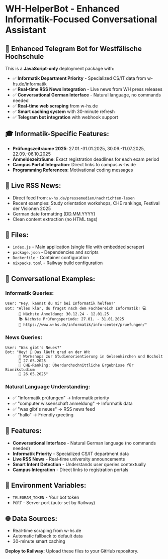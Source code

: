 # WH-HelperBot - Enhanced Informatik-Focused Conversational Assistant

## 🚀 Enhanced Telegram Bot for Westfälische Hochschule

This is a **JavaScript-only** deployment package with:
- ✅ **Informatik Department Priority** - Specialized CS/IT data from w-hs.de/informatik
- ✅ **Real-time RSS News Integration** - Live news from WH press releases  
- ✅ **Conversational German Interface** - Natural language, no commands needed
- ✅ **Real-time web scraping** from w-hs.de
- ✅ **Smart caching system** with 30-minute refresh
- ✅ **Telegram bot integration** with webhook support

## 🎓 **Informatik-Specific Features:**
- **Prüfungszeiträume 2025**: 27.01.-31.01.2025, 30.06.-11.07.2025, 22.09.-06.10.2025
- **Anmeldezeiträume**: Exact registration deadlines for each exam period  
- **Campus Portal Integration**: Direct links to campus.w-hs.de
- **Programming References**: Motivational coding messages

## 📰 **Live RSS News:**
- Direct feed from: `w-hs.de/pressemedien/nachrichten-lesen`
- Recent examples: Study orientation workshops, CHE rankings, Festival der Visionen 2025
- German date formatting (DD.MM.YYYY)
- Clean content extraction (no HTML tags)

## 📁 Files:
- `index.js` - Main application (single file with embedded scraper)
- `package.json` - Dependencies and scripts
- `Dockerfile` - Container configuration
- `nixpacks.toml` - Railway build configuration

## 💬 **Conversational Examples:**

### **Informatik Queries:**
```
User: "Hey, kannst du mir bei Informatik helfen?"
Bot: "Alles klar, du fragst nach dem Fachbereich Informatik! 💻
      📝 Nächste Anmeldung: 30.12.24 - 12.01.25
      📚 Nächste Prüfungsperiode: 27.01. - 31.01.2025
      🔗 https://www.w-hs.de/informatik/info-center/pruefungen/"
```

### **News Queries:**
```
User: "Was gibt's Neues?"  
Bot: "Hey! 👋 Das läuft grad an der WH:
      📰 Workshops zur Studienorientierung in Gelsenkirchen und Bocholt
      📅 27.05.2025
      📰 CHE-Ranking: Überdurchschnittliche Ergebnisse für Bionikstudium  
      📅 26.05.2025"
```

### **Natural Language Understanding:**
- ✅ "informatik prüfungen" → Informatik priority
- ✅ "computer wissenschaft anmeldung" → Informatik data
- ✅ "was gibt's neues" → RSS news feed
- ✅ "hallo" → Friendly greeting

## 🎯 Features:
- **Conversational Interface** - Natural German language (no commands needed)
- **Informatik Priority** - Specialized CS/IT department data
- **Live RSS News** - Real-time university announcements
- **Smart Intent Detection** - Understands user queries contextually
- **Campus Integration** - Direct links to registration portals

## 🔧 Environment Variables:
- `TELEGRAM_TOKEN` - Your bot token
- `PORT` - Server port (auto-set by Railway)

## 🌐 Data Sources:
- Real-time scraping from w-hs.de
- Automatic fallback to default data
- 30-minute smart caching

**Deploy to Railway:** Upload these files to your GitHub repository.

